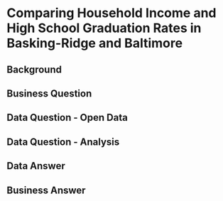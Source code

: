 # Comparing Household Income and High School Graduation Rates in Basking-Ridge and Baltimore
## Background
## Business Question
## Data Question - Open Data
## Data Question - Analysis
## Data Answer
## Business Answer
